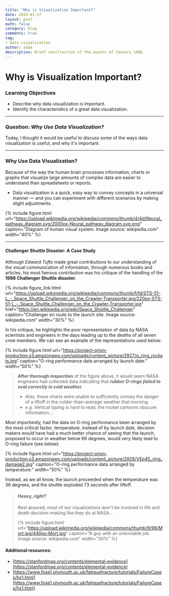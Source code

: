 ```yaml
---
title: "Why is Visualization Important?"
date: 2019-01-27
layout: post
math: false
category: blog
comments: true
tag:
- data visualization
author: adam
description: Brief recollection of the events of January 1986.
---
```


# Why is Visualization Important?

### Learning Objectives
- Describe why data visualization is important.
- Identify the characteristics of a great data visualization.

---

### Question: *Why Use Data Visualization?*

Today, I thought it would be useful to discuss some of the ways data visualization is useful, and why it's important.

---

### Why Use Data Visualization?

Because of the way the human brain processes information, charts or graphs that visualize large amounts of complex data are easier to understand than spreadsheets or reports. 

- Data visualization is a quick, easy way to convey concepts in a universal manner — and you can experiment with different scenarios by making slight adjustments.

{% include figure.html url="https://upload.wikimedia.org/wikipedia/commons/thumb/4/4d/Neural_pathway_diagram.svg/2000px-Neural_pathway_diagram.svg.png" caption="Diagram of human visual system. Image source: wikipedia.com" width="40%" %}

---

#### Challenger Shuttle Disaster: A Case Study

Although *Edward Tufte* made great contributions to our understanding of the visual communication of information, through numerous books and articles, his most famous contribution was his critique of the handling of the **1986 Challenger Shuttle disaster**.

{% include figure_link.html url="https://upload.wikimedia.org/wikipedia/commons/thumb/f/fd/STS-51-L_-_Space_Shuttle_Challenger_on_the_Crawler-Transporter.jpg/220px-STS-51-L_-_Space_Shuttle_Challenger_on_the_Crawler-Transporter.jpg" href="https://en.wikipedia.org/wiki/Space_Shuttle_Challenger" caption="Challenger en route to the launch site. Image source: wikipedia.com" width="30%" %}

In his critique, he highlights the poor representation of data by NASA scientists and engineers in the days leading up to the deaths of all seven crew members. We can see an example of the representations used below:

{% include figure.html url="https://project-orion-production.s3.amazonaws.com/uploads/content_picture/2927/o_ring_rockets.jpg" caption="O-ring performance data arranged by launch date." width="50%" %}

> **After thorough inspection** of the figure above, it would seem NASA engineers had collected data indicating that ***rubber O-rings failed to seal correctly in cold weather.***
> - *Alas,* these charts were unable to sufficiently convey the danger of a liftoff in the colder-than-average weather that morning. 
> - *e.g.* Vertical typing is hard to read, the rocket cartoons obscure information...

*Most importantly,* had the data on O-ring performance been arranged by the most critical factor, temperature, instead of by launch date, decision makers would have had a much better chance of seeing that the launch, proposed to occur in weather below 66 degrees, would very likely lead to O-ring failure (see below).

{% include figure.html url="https://project-orion-production.s3.amazonaws.com/uploads/content_picture/2928/VEp45_ring_damage2.jpg" caption="O-ring performance data arranged by temperature." width="50%" %}

Instead, as we all know, the launch proceeded when the temperature was 36 degrees, and the shuttle exploded 73 seconds after liftoff.

> #### Heavy, *right?*
>
> Rest assured, most of our visualizations won't be involved in life and death decision-making like they do at NASA...
>
> {% include figure.html url="https://upload.wikimedia.org/wikipedia/commons/thumb/9/98/Mort.jpg/440px-Mort.jpg" caption="A guy with an unenviable job. Image source: wikipedia.com" width="30%" %}

#### Additional resources:
- [https://stanfordmag.org/contents/elemental-evidence](https://stanfordmag.org/contents/elemental-evidence)
- [https://www.fose1.plymouth.ac.uk/fatiguefracture/tutorials/FailureCases/hs1.html](https://www.fose1.plymouth.ac.uk/fatiguefracture/tutorials/FailureCases/hs1.html)